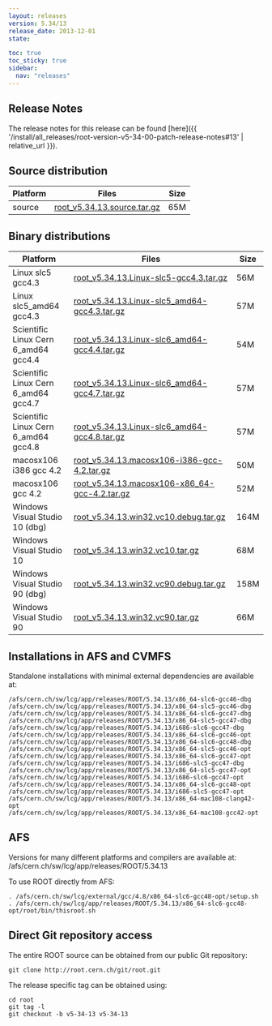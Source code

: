 ```yaml
---
layout: releases
version: 5.34/13
release_date: 2013-12-01
state:

toc: true
toc_sticky: true
sidebar:
  nav: "releases"
---
```


## Release Notes

The release notes for this release can be found [here]({{ '/install/all_releases/root-version-v5-34-00-patch-release-notes#13' | relative_url }}).

## Source distribution

| Platform       | Files | Size |
|-----------|-------|-----|
| source | [root_v5.34.13.source.tar.gz](https://root.cern.ch/download/root_v5.34.13.source.tar.gz) |  65M |


## Binary distributions

| Platform       | Files | Size |
|-----------|-------|-----|
| Linux slc5 gcc4.3 | [root_v5.34.13.Linux-slc5-gcc4.3.tar.gz](https://root.cern.ch/download/root_v5.34.13.Linux-slc5-gcc4.3.tar.gz) |  56M |
| Linux slc5_amd64 gcc4.3 | [root_v5.34.13.Linux-slc5_amd64-gcc4.3.tar.gz](https://root.cern.ch/download/root_v5.34.13.Linux-slc5_amd64-gcc4.3.tar.gz) |  57M |
| Scientific Linux Cern 6_amd64 gcc4.4 | [root_v5.34.13.Linux-slc6_amd64-gcc4.4.tar.gz](https://root.cern.ch/download/root_v5.34.13.Linux-slc6_amd64-gcc4.4.tar.gz) |  54M |
| Scientific Linux Cern 6_amd64 gcc4.7 | [root_v5.34.13.Linux-slc6_amd64-gcc4.7.tar.gz](https://root.cern.ch/download/root_v5.34.13.Linux-slc6_amd64-gcc4.7.tar.gz) |  57M |
| Scientific Linux Cern 6_amd64 gcc4.8 | [root_v5.34.13.Linux-slc6_amd64-gcc4.8.tar.gz](https://root.cern.ch/download/root_v5.34.13.Linux-slc6_amd64-gcc4.8.tar.gz) |  57M |
| macosx106 i386 gcc 4.2 | [root_v5.34.13.macosx106-i386-gcc-4.2.tar.gz](https://root.cern.ch/download/root_v5.34.13.macosx106-i386-gcc-4.2.tar.gz) |  50M |
| macosx106 gcc 4.2 | [root_v5.34.13.macosx106-x86_64-gcc-4.2.tar.gz](https://root.cern.ch/download/root_v5.34.13.macosx106-x86_64-gcc-4.2.tar.gz) |  52M |
| Windows Visual Studio 10 (dbg) | [root_v5.34.13.win32.vc10.debug.tar.gz](https://root.cern.ch/download/root_v5.34.13.win32.vc10.debug.tar.gz) | 164M |
| Windows Visual Studio 10 | [root_v5.34.13.win32.vc10.tar.gz](https://root.cern.ch/download/root_v5.34.13.win32.vc10.tar.gz) |  68M |
| Windows Visual Studio 90 (dbg) | [root_v5.34.13.win32.vc90.debug.tar.gz](https://root.cern.ch/download/root_v5.34.13.win32.vc90.debug.tar.gz) | 158M |
| Windows Visual Studio 90 | [root_v5.34.13.win32.vc90.tar.gz](https://root.cern.ch/download/root_v5.34.13.win32.vc90.tar.gz) |  66M |



## Installations in AFS and CVMFS
Standalone installations with minimal external dependencies are available at:
~~~
/afs/cern.ch/sw/lcg/app/releases/ROOT/5.34.13/x86_64-slc6-gcc46-dbg
/afs/cern.ch/sw/lcg/app/releases/ROOT/5.34.13/x86_64-slc5-gcc46-dbg
/afs/cern.ch/sw/lcg/app/releases/ROOT/5.34.13/x86_64-slc6-gcc47-dbg
/afs/cern.ch/sw/lcg/app/releases/ROOT/5.34.13/x86_64-slc5-gcc47-dbg
/afs/cern.ch/sw/lcg/app/releases/ROOT/5.34.13/i686-slc6-gcc47-dbg
/afs/cern.ch/sw/lcg/app/releases/ROOT/5.34.13/x86_64-slc6-gcc46-opt
/afs/cern.ch/sw/lcg/app/releases/ROOT/5.34.13/x86_64-slc6-gcc48-dbg
/afs/cern.ch/sw/lcg/app/releases/ROOT/5.34.13/x86_64-slc5-gcc46-opt
/afs/cern.ch/sw/lcg/app/releases/ROOT/5.34.13/x86_64-slc6-gcc47-opt
/afs/cern.ch/sw/lcg/app/releases/ROOT/5.34.13/i686-slc5-gcc47-dbg
/afs/cern.ch/sw/lcg/app/releases/ROOT/5.34.13/x86_64-slc5-gcc47-opt
/afs/cern.ch/sw/lcg/app/releases/ROOT/5.34.13/i686-slc6-gcc47-opt
/afs/cern.ch/sw/lcg/app/releases/ROOT/5.34.13/x86_64-slc6-gcc48-opt
/afs/cern.ch/sw/lcg/app/releases/ROOT/5.34.13/i686-slc5-gcc47-opt
/afs/cern.ch/sw/lcg/app/releases/ROOT/5.34.13/x86_64-mac108-clang42-opt
/afs/cern.ch/sw/lcg/app/releases/ROOT/5.34.13/x86_64-mac108-gcc42-opt
~~~

## AFS
Versions for many different platforms and compilers are available at:
/afs/cern.ch/sw/lcg/app/releases/ROOT/5.34.13

To use ROOT directly from AFS:
~~~
. /afs/cern.ch/sw/lcg/external/gcc/4.8/x86_64-slc6-gcc48-opt/setup.sh
. /afs/cern.ch/sw/lcg/app/releases/ROOT/5.34.13/x86_64-slc6-gcc48-opt/root/bin/thisroot.sh
~~~

## Direct Git repository access
The entire ROOT source can be obtained from our public Git repository:

~~~
git clone http://root.cern.ch/git/root.git
~~~
The release specific tag can be obtained using:
~~~
cd root
git tag -l
git checkout -b v5-34-13 v5-34-13
~~~

